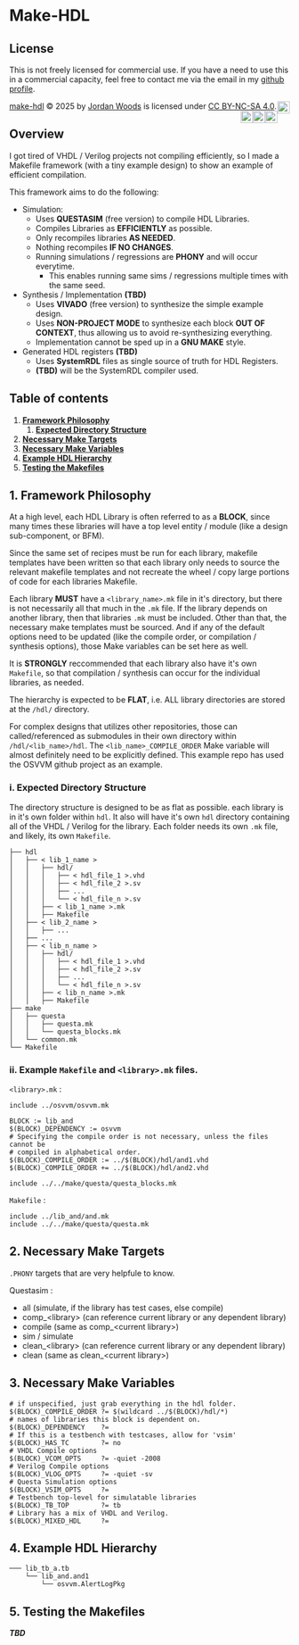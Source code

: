 Make-HDL
========

## License

This is not freely licensed for commercial use. If you have a need to use this in a commercial capacity, feel free to contact me via the email in my [github profile](https://github.com/jordanfwoods).

[make-hdl](https://github.com/jordanfwoods/make-hdl) © 2025 by [Jordan Woods](https://github.com/jordanfwoods) is licensed under [CC BY-NC-SA 4.0](https://creativecommons.org/licenses/by-nc-sa/4.0/?ref=chooser-v1).
<img style="float:right;height:22px" src="https://mirrors.creativecommons.org/presskit/icons/cc.svg?ref=chooser-v1" alt="">
<img style="float:right;height:22px" src="https://mirrors.creativecommons.org/presskit/icons/by.svg?ref=chooser-v1" alt="">
<img style="float:right;height:22px" src="https://mirrors.creativecommons.org/presskit/icons/nc.svg?ref=chooser-v1" alt="">
<img style="float:right;height:22px" src="https://mirrors.creativecommons.org/presskit/icons/sa.svg?ref=chooser-v1" alt="">

## Overview

I got tired of VHDL / Verilog projects not compiling efficiently,
so I made a Makefile framework (with a tiny example design)
to show an example of efficient compilation.

This framework aims to do the following:

  * Simulation:
    * Uses **QUESTASIM** (free version) to compile HDL Libraries.
    * Compiles Libraries as **EFFICIENTLY** as possible.
    * Only recompiles libraries **AS NEEDED**.
    * Nothing recompiles **IF NO CHANGES**.
    * Running simulations / regressions are **PHONY** and will occur everytime.
        * This enables running same sims / regressions multiple times with the same seed.
  * Synthesis / Implementation **(TBD)**
    * Uses **VIVADO** (free version) to synthesize the simple example design.
    * Uses **NON-PROJECT MODE** to synthesize each block **OUT OF CONTEXT**, thus allowing us
      to avoid re-synthesizing everything.
    * Implementation cannot be sped up in a **GNU MAKE** style.
  * Generated HDL registers **(TBD)**
    * Uses **SystemRDL** files as single source of truth for HDL Registers.
    * **(TBD)** will be the SystemRDL compiler used.

## Table of contents
1. [**Framework Philosophy**](#philosophy)
    1. [**Expected Directory Structure**](#directory)
2. [**Necessary Make Targets**](#targets)
3. [**Necessary Make Variables**](#variables)
4. [**Example HDL Hierarchy**](#hierarchy)
5. [**Testing the Makefiles**](#testing)

## 1. Framework Philosophy <a name="philosophy"></a>

At a high level, each HDL Library is often referred to as a **BLOCK**, since many times
these libraries will have a top level entity / module (like a design sub-component, or BFM).

Since the same set of recipes must be run for each library, makefile templates have been written
so that each library only needs to source the relevant makefile templates and not recreate the
wheel / copy large portions of code for each libraries Makefile.

Each library **MUST** have a `<library_name>.mk` file in it's directory, but there is not necessarily
all that much in the `.mk` file. If the library depends on another library, then that libraries `.mk`
must be included. Other than that, the necessary make templates must be sourced. And if any of the default options need
to be updated (like the compile order, or compilation / synthesis options), those Make variables can be set here as well.

It is **STRONGLY** reccommended that each library also have it's own `Makefile`, so that compilation / synthesis can
occur for the individual libraries, as needed.

The hierarchy is expected to be **FLAT**, i.e. ALL library directories are stored at the `/hdl/` directory.

For complex designs that utilizes other repositories, those can called/referenced as submodules in their own directory within `/hdl/<lib_name>/hdl`.
The `<lib_name>_COMPILE_ORDER` Make variable will almost definitely need to be explicitly defined. This example repo has used the OSVVM github project as an example.

### i. Expected Directory Structure <a name="directory"></a>

The directory structure is designed to be as flat as possible. each library is in it's own folder within `hdl`. It also will have it's own `hdl` directory containing
all of the VHDL / Verilog for the library. Each folder needs its own `.mk` file, and likely, its own `Makefile`.

```
├── hdl
│   ├── < lib_1_name >
│   │   ├── hdl/
│   │   │   ├── < hdl_file_1 >.vhd
│   │   │   ├── < hdl_file_2 >.sv
│   │   │   ├── ...
│   │   │   └── < hdl_file_n >.sv
│   │   ├── < lib_1_name >.mk
│   │   ├── Makefile
│   ├── < lib_2_name >
│   │   ├── ...
│   ├── ...
│   ├── < lib_n_name >
│   │   ├── hdl/
│   │   │   ├── < hdl_file_1 >.vhd
│   │   │   ├── < hdl_file_2 >.sv
│   │   │   ├── ...
│   │   │   └── < hdl_file_n >.sv
│   │   ├── < lib_n_name >.mk
│   │   ├── Makefile
├── make
│   ├── questa
│   │   ├── questa.mk
│   │   └── questa_blocks.mk
│   └── common.mk
└── Makefile
```

### ii. Example `Makefile` and `<library>.mk` files.
`<library>.mk`  :
```make
include ../osvvm/osvvm.mk

BLOCK := lib_and
$(BLOCK)_DEPENDENCY := osvvm
# Specifying the compile order is not necessary, unless the files cannot be
# compiled in alphabetical order.
$(BLOCK)_COMPILE_ORDER := ../$(BLOCK)/hdl/and1.vhd
$(BLOCK)_COMPILE_ORDER += ../$(BLOCK)/hdl/and2.vhd

include ../../make/questa/questa_blocks.mk
```

`Makefile`  :
```make
include ../lib_and/and.mk
include ../../make/questa/questa.mk
```
## 2. Necessary Make Targets <a name="targets"></a>

`.PHONY` targets that are very helpfule to know.

Questasim   :
  * all (simulate, if the library has test cases, else compile)
  * comp_\<library> (can reference current library or any dependent library)
  * compile (same as comp_\<current library>)
  * sim / simulate
  * clean_\<library> (can reference current library or any dependent library)
  * clean (same as clean_\<current library>)

## 3. Necessary Make Variables <a name="variables"></a>

```make
# if unspecified, just grab everything in the hdl folder.
$(BLOCK)_COMPILE_ORDER ?= $(wildcard ../$(BLOCK)/hdl/*)
# names of libraries this block is dependent on.
$(BLOCK)_DEPENDENCY    ?=
# If this is a testbench with testcases, allow for 'vsim'
$(BLOCK)_HAS_TC        ?= no
# VHDL Compile options
$(BLOCK)_VCOM_OPTS     ?= -quiet -2008
# Verilog Compile options
$(BLOCK)_VLOG_OPTS     ?= -quiet -sv
# Questa Simulation options
$(BLOCK)_VSIM_OPTS     ?=
# Testbench top-level for simulatable libraries
$(BLOCK)_TB_TOP        ?= tb
# Library has a mix of VHDL and Verilog.
$(BLOCK)_MIXED_HDL     ?=
```

## 4. Example HDL Hierarchy <a name="hierarchy"></a>

```
─── lib_tb_a.tb
    └── lib_and.and1
        └── osvvm.AlertLogPkg
```

## 5. Testing the Makefiles <a name="testing"></a>

***TBD***

